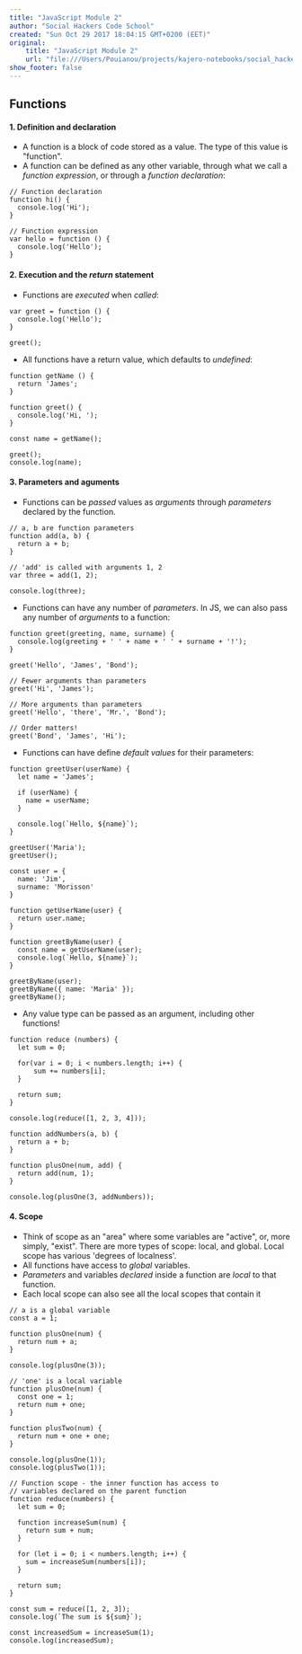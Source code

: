```yaml
---
title: "JavaScript Module 2"
author: "Social Hackers Code School"
created: "Sun Oct 29 2017 18:04:15 GMT+0200 (EET)"
original:
    title: "JavaScript Module 2"
    url: "file:///Users/Pouianou/projects/kajero-notebooks/social_hackers/js_week_2/functions.html"
show_footer: false
---
```


## Functions

#### 1. Definition and declaration
- A function is a block of code stored as a value. The type of this value is "function".
- A function can be defined as any other variable, through what we call a _function expression_, or through a _function declaration_:

```javascript; runnable
// Function declaration
function hi() {
  console.log('Hi');
}

// Function expression
var hello = function () {
  console.log('Hello');
}
```

#### 2. Execution and the _return_ statement
- Functions are _executed_ when _called_:

```javascript; runnable
var greet = function () {
  console.log('Hello');
}

greet();
```

- All functions have a return value, which defaults to _undefined_:

```javascript; runnable
function getName () {
  return 'James';
}

function greet() {
  console.log('Hi, ');
}

const name = getName();

greet();
console.log(name);
```

#### 3. Parameters and aguments
- Functions can be _passed_ values as _arguments_ through _parameters_ declared by the function.

```javascript; runnable
// a, b are function parameters
function add(a, b) {
  return a + b;
}

// 'add' is called with arguments 1, 2
var three = add(1, 2);

console.log(three);
```

- Functions can have any number of _parameters_. In JS, we can also pass any number of _arguments_ to a function:

```javascript; runnable
function greet(greeting, name, surname) {
  console.log(greeting + ' ' + name + ' ' + surname + '!');
}

greet('Hello', 'James', 'Bond');

// Fewer arguments than parameters
greet('Hi', 'James');

// More arguments than parameters
greet('Hello', 'there', 'Mr.', 'Bond');

// Order matters!
greet('Bond', 'James', 'Hi');
```

- Functions can have define _default values_ for their parameters:

```javascript; runnable
function greetUser(userName) {
  let name = 'James';

  if (userName) {
    name = userName;
  }

  console.log(`Hello, ${name}`);
}

greetUser('Maria');
greetUser();
```

```javascript; runnable
const user = {
  name: 'Jim',
  surname: 'Morisson'
}

function getUserName(user) {
  return user.name;
}

function greetByName(user) {
  const name = getUserName(user);
  console.log(`Hello, ${name}`);
}

greetByName(user);
greetByName({ name: 'Maria' });
greetByName();
```

- Any value type can be passed as an argument, including other functions!

```javascript; runnable
function reduce (numbers) {
  let sum = 0;

  for(var i = 0; i < numbers.length; i++) {
      sum += numbers[i];
  }

  return sum;
}

console.log(reduce([1, 2, 3, 4]));
```

```javascript; runnable
function addNumbers(a, b) {
  return a + b;
}

function plusOne(num, add) {
  return add(num, 1);
}

console.log(plusOne(3, addNumbers));
```

#### 4. Scope

- Think of scope as an "area" where some variables are "active", or, more simply, "exist". There are more types of scope: local, and global. Local scope has various 'degrees of localness'.
- All functions have access to _global_ variables.
- _Parameters_ and variables _declared_ inside a function are _local_ to that function.
- Each local scope can also see all the local scopes that contain it

```javascript; runnable
// a is a global variable
const a = 1;

function plusOne(num) {
  return num + a;
}

console.log(plusOne(3));
```

```javascript; runnable
// 'one' is a local variable
function plusOne(num) {
  const one = 1;
  return num + one;
}

function plusTwo(num) {
  return num + one + one;
}

console.log(plusOne(1));
console.log(plusTwo(1));
```

```javascript; runnable
// Function scope - the inner function has access to
// variables declared on the parent function
function reduce(numbers) {
  let sum = 0;

  function increaseSum(num) {
    return sum + num;
  }

  for (let i = 0; i < numbers.length; i++) {
    sum = increaseSum(numbers[i]);
  }

  return sum;
}

const sum = reduce([1, 2, 3]);
console.log(`The sum is ${sum}`);

const increasedSum = increaseSum(1);
console.log(increasedSum);
```
